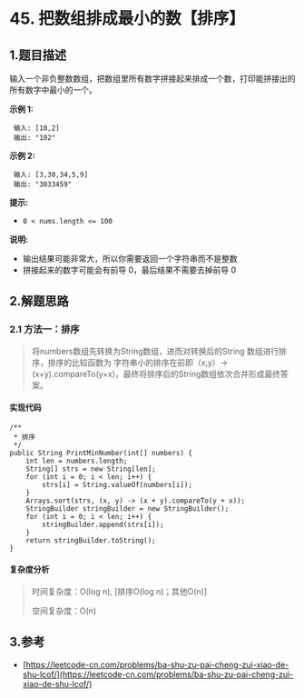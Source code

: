 # 45. 把数组排成最小的数【排序】

## 1.题目描述

输入一个非负整数数组，把数组里所有数字拼接起来排成一个数，打印能拼接出的所有数字中最小的一个。

**示例 1:**

```text
 输入: [10,2]
 输出: "102"
```

**示例 2:**

```text
 输入: [3,30,34,5,9]
 输出: "3033459"
```

**提示:**

* `0 < nums.length <= 100`

**说明:**

* 输出结果可能非常大，所以你需要返回一个字符串而不是整数
* 拼接起来的数字可能会有前导 0，最后结果不需要去掉前导 0

## 2.解题思路

### 2.1 方法一：排序

> 将numbers数组先转换为String数组，进而对转换后的String 数组进行排序，排序的比较函数为 字符串小的排序在前即（x,y）-&gt;\(x+y\).compareTo\(y+x\)，最终将排序后的String数组依次合并形成最终答案。

#### 实现代码

```text
/**
 * 排序
 */
public String PrintMinNumber(int[] numbers) {
    int len = numbers.length;
    String[] strs = new String[len];
    for (int i = 0; i < len; i++) {
        strs[i] = String.valueOf(numbers[i]);
    }
    Arrays.sort(strs, (x, y) -> (x + y).compareTo(y + x));
    StringBuilder stringBuilder = new StringBuilder();
    for (int i = 0; i < len; i++) {
        stringBuilder.append(strs[i]);
    }
    return stringBuilder.toString();
}
```

#### 复杂度分析

> 时间复杂度：O\(log n\), \[排序O\(log n\)；其他O\(n\)\]
>
> 空间复杂度：O\(n\)

## 3.参考

* [https://leetcode-cn.com/problems/ba-shu-zu-pai-cheng-zui-xiao-de-shu-lcof/](https://leetcode-cn.com/problems/ba-shu-zu-pai-cheng-zui-xiao-de-shu-lcof/)

